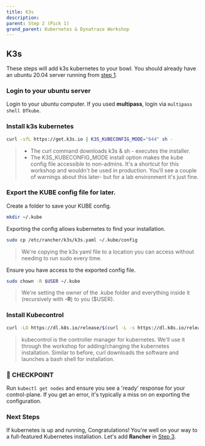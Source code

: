 ```yaml
---
title: K3s
description:
parent: Step 2 (Pick 1)
grand_parent: Kubernetes & Dynatrace Workshop
---
```


## K3s

These steps will add k3s kubernetes to your bowl.  You should already have an ubuntu 20.04 server running from [step 1](step1).

### Login to your ubuntu server

Login to your ubuntu computer.  If you used **multipass**, login via `multipass shell DTkube`.

### Install k3s kubernetes

```bash
curl -sfL https://get.k3s.io | K3S_KUBECONFIG_MODE="644" sh -
```

> - The curl command downloads k3s & sh - executes the installer.  
> - The K3S_KUBECONFIG_MODE install option makes the kube config file accessible to non-admins.  It's a shortcut for this workshop and wouldn't be used in production.  You'll see a couple of warnings about this later- but for a lab environment it's just fine.

### Export the KUBE config file for later.

Create a folder to save your KUBE config.

```bash
mkdir ~/.kube
```

Exporting the config allows kubernetes to find your installation.

```bash
sudo cp /etc/rancher/k3s/k3s.yaml ~/.kube/config
```

> We're copying the k3s yaml file to a location you can access without needing to run sudo every time.

Ensure you have access to the exported config file.

```bash
sudo chown -R $USER ~/.kube
```

> We're setting the owner of the .kube folder and everything inside it (recursively with **-R**) to you ($USER).

### Install Kubecontrol

```bash
curl -LO https://dl.k8s.io/release/$(curl -L -s https://dl.k8s.io/release/stable.txt)/bin/linux/amd64/kubectl
```

> kubecontrol is the controller manager for kubernetes.  We'll use it through the workshop for adding/changing the kubernetes installation.  Similar to before, curl downloads the software and launches a bash shell for installation.

### :checkered_flag: CHECKPOINT

Run `kubectl get nodes` and ensure you see a 'ready' response for your control-plane.  If you get an error, it's typically a miss on on exporting the configuration.  

### Next Steps

If kubernetes is up and running, Congratulations!  You're well on your way to a full-featured Kubernetes installation.  Let's add **Rancher** in [Step 3](step3).

<script src="{{ base.url | prepend: site.url }}/assets/js/copy.js"></script>
